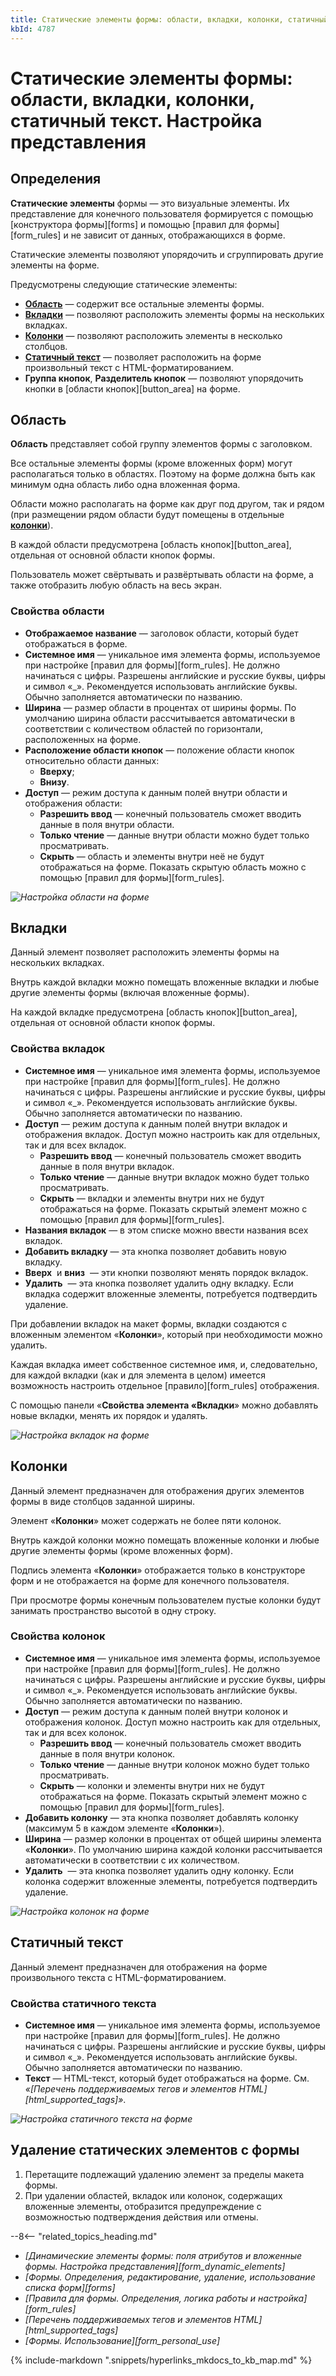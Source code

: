 ```yaml
---
title: Статические элементы формы: области, вкладки, колонки, статичный текст. Настройка представления
kbId: 4787
---
```


# Статические элементы формы: области, вкладки, колонки, статичный текст. Настройка представления

## Определения

**Статические элементы** формы — это визуальные элементы. Их представление для конечного пользователя формируется с помощью [конструктора формы][forms] и помощью [правил для формы][form_rules] и не зависит от данных, отображающихся в форме.

Статические элементы позволяют упорядочить и сгруппировать другие элементы на форме.

Предусмотрены следующие статические элементы:

- **[Область](#form_static_elements_area)** — содержит все остальные элементы формы.
- **[Вкладки](#form_static_elements_tabs)** — позволяют расположить элементы формы на нескольких вкладках.
- **[Колонки](#form_static_elements_columns)** — позволяют расположить элементы в несколько столбцов.
- **[Статичный текст](#form_static_elements_static_text)** — позволяет расположить на форме произвольный текст с HTML-форматированием.
- **Группа кнопок**, **Разделитель кнопок** — позволяют упорядочить кнопки в [области кнопок][button_area] на форме.

## Область

**Область** представляет собой группу элементов формы с заголовком.

Все остальные элементы формы (кроме вложенных форм) могут располагаться только в областях. Поэтому на форме должна быть как минимум одна область либо одна вложенная форма.

Области можно располагать на форме как друг под другом, так и рядом (при размещении рядом области будут помещены в отдельные [**колонки**](#form_static_elements_columns)).

В каждой области предусмотрена [область кнопок][button_area], отдельная от основной области кнопок формы.

Пользователь может свёртывать и развёртывать области на форме, а также отобразить любую область на весь экран.

### Свойства области

- **Отображаемое название** — заголовок области, который будет отображаться в форме.
- **Системное имя** — уникальное имя элемента формы, используемое при настройке [правил для формы][form_rules].
  Не должно начинаться с цифры. Разрешены английские и русские буквы, цифры и символ «\_». Рекомендуется использовать английские буквы.
  Обычно заполняется автоматически по названию.
- **Ширина** — размер области в процентах от ширины формы. По умолчанию ширина области рассчитывается автоматически в соответствии с количеством областей по горизонтали, расположенных на форме.
- **Расположение области кнопок** — положение области кнопок относительно области данных:
  - **Вверху**;
  - **Внизу**.
- **Доступ** — режим доступа к данным полей внутри области и отображения области:
  - **Разрешить ввод** — конечный пользователь сможет вводить данные в поля внутри области.
  - **Только чтение** — данные внутри области можно будет только просматривать.
  - **Скрыть** — область и элементы внутри неё не будут отображаться на форме. Показать скрытую область можно с помощью [правил для формы][form_rules].

_![Настройка области на форме](/platform/v5.0/business_apps/templates/forms/img/form_static_elements_area.png)_

## Вкладки

Данный элемент позволяет расположить элементы формы на нескольких вкладках.

Внутрь каждой вкладки можно помещать вложенные вкладки и любые другие элементы формы (включая вложенные формы).

На каждой вкладке предусмотрена [область кнопок][button_area], отдельная от основной области кнопок формы.

### Свойства вкладок

- **Системное имя** — уникальное имя элемента формы, используемое при настройке [правил для формы][form_rules].
  Не должно начинаться с цифры. Разрешены английские и русские буквы, цифры и символ «\_». Рекомендуется использовать английские буквы.
  Обычно заполняется автоматически по названию.
- **Доступ** — режим доступа к данным полей внутри вкладок и отображения вкладок. Доступ можно настроить как для отдельных, так и для всех вкладок.
  - **Разрешить ввод** — конечный пользователь сможет вводить данные в поля внутри вкладок.
  - **Только чтение** — данные внутри вкладок можно будет только просматривать.
  - **Скрыть** — вкладки и элементы внутри них не будут отображаться на форме. Показать скрытый элемент можно с помощью [правил для формы][form_rules].
- **Названия вкладок** — в этом списке можно ввести названия всех вкладок.
- **Добавить вкладку** — эта кнопка позволяет добавить новую вкладку.
- **Вверх** *‌* и **вниз** *‌* — эти кнопки позволяют менять порядок вкладок.
- **Удалить** *‌* — эта кнопка позволяет удалить одну вкладку. Если вкладка содержит вложенные элементы, потребуется подтвердить удаление.

При добавлении вкладок на макет формы, вкладки создаются с вложенным элементом «**Колонки**», который при необходимости можно удалить.

Каждая вкладка имеет собственное системное имя, и, следовательно, для каждой вкладки (как и для элемента в целом) имеется возможность настроить отдельное [правило][form_rules] отображения.

С помощью панели «**Свойства элемента «Вкладки**» можно добавлять новые вкладки, менять их порядок и удалять.

_![Настройка вкладок на форме](/platform/v5.0/business_apps/templates/forms/img/form_static_elements_tabs.png)_

## Колонки

Данный элемент предназначен для отображения других элементов формы в виде столбцов заданной ширины.

Элемент «**Колонки**» может содержать не более пяти колонок.

Внутрь каждой колонки можно помещать вложенные колонки и любые другие элементы формы (кроме вложенных форм).

Подпись элемента «**Колонки**» отображается только в конструкторе форм и не отображается на форме для конечного пользователя.

При просмотре формы конечным пользователем пустые колонки будут занимать пространство высотой в одну строку.

### Свойства колонок

- **Системное имя** — уникальное имя элемента формы, используемое при настройке [правил для формы][form_rules].
  Не должно начинаться с цифры. Разрешены английские и русские буквы, цифры и символ «\_». Рекомендуется использовать английские буквы.
  Обычно заполняется автоматически по названию.
- **Доступ** — режим доступа к данным полей внутри колонок и отображения колонок. Доступ можно настроить как для отдельных, так и для всех колонок.
  - **Разрешить ввод** — конечный пользователь сможет вводить данные в поля внутри колонок.
  - **Только чтение** — данные внутри колонок можно будет только просматривать.
  - **Скрыть** — колонки и элементы внутри них не будут отображаться на форме. Показать скрытый элемент можно с помощью [правил для формы][form_rules].
- **Добавить колонку** — эта кнопка позволяет добавлять колонку (максимум 5 в каждом элементе «**Колонки**»).
- **Ширина** — размер колонки в процентах от общей ширины элемента «**Колонки**». По умолчанию ширина каждой колонки рассчитывается автоматически в соответствии с их количеством.
- **Удалить** *‌* — эта кнопка позволяет удалить одну колонку. Если колонка содержит вложенные элементы, потребуется подтвердить удаление.

_![Настройка колонок на форме](/platform/v5.0/business_apps/templates/forms/img/form_static_elements_columns.png)_

## Статичный текст

Данный элемент предназначен для отображения на форме произвольного текста с HTML-форматированием.

### Свойства статичного текста

- **Системное имя** — уникальное имя элемента формы, используемое при настройке [правил для формы][form_rules].
  Не должно начинаться с цифры. Разрешены английские и русские буквы, цифры и символ «\_». Рекомендуется использовать английские буквы.
  Обычно заполняется автоматически по названию.
- **Текст** — HTML-текст, который будет отображаться на форме. См. *«[Перечень поддерживаемых тегов и элементов HTML][html_supported_tags]»*.

_![Настройка статичного текста на форме](/platform/v5.0/business_apps/templates/forms/img/form_static_elements_static_text.png)_

## Удаление статических элементов с формы

1. Перетащите подлежащий удалению элемент за пределы макета формы.
2. При удалении областей, вкладок или колонок, содержащих вложенные элементы, отобразится предупреждение с возможностью подтверждения действия или отмены.

--8<-- "related_topics_heading.md"

- *[Динамические элементы формы: поля атрибутов и вложенные формы. Настройка представления][form_dynamic_elements]*
- *[Формы. Определения, редактирование, удаление, использование списка форм][forms]*
- *[Правила для формы. Определения, логика работы и настройка][form_rules]*
- *[Перечень поддерживаемых тегов и элементов HTML][html_supported_tags]*
- *[Формы. Использование][form_personal_use]*

{% include-markdown ".snippets/hyperlinks_mkdocs_to_kb_map.md" %}
